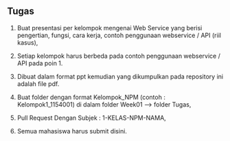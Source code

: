 ## Tugas

1. Buat presentasi per kelompok mengenai Web Service yang berisi pengertian, fungsi, cara kerja, contoh penggunaan webservice / API (riil kasus),

2. Setiap kelompok harus berbeda pada contoh penggunaan webservice / API pada poin 1.

3. Dibuat dalam format ppt kemudian yang dikumpulkan pada repository ini adalah file pdf.

4. Buat folder dengan format Kelompok_NPM (contoh : Kelompok1_1154001) di dalam folder Week01 --> folder Tugas,

5. Pull Request Dengan Subjek : 1-KELAS-NPM-NAMA,

6. Semua mahasiswa harus submit disini.